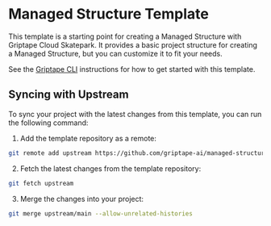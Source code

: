 # Managed Structure Template
This template is a starting point for creating a Managed Structure with Griptape Cloud Skatepark. 
It provides a basic project structure for creating a Managed Structure, but you can customize it to fit your needs.

See the [Griptape CLI](https://github.com/griptape-ai/griptape-cli?tab=readme-ov-file#skatepark-emulator) instructions for how to get started with this template.

## Syncing with Upstream
To sync your project with the latest changes from this template, you can run the following command:

1. Add the template repository as a remote:
```bash
git remote add upstream https://github.com/griptape-ai/managed-structure-template.git
```
2. Fetch the latest changes from the template repository:
```bash
git fetch upstream 
```
3. Merge the changes into your project:
```bash
git merge upstream/main --allow-unrelated-histories
```
